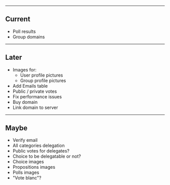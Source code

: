 ----
Current
----

* Poll results
* Group domains

----
Later
----

* Images for:
  * User profile pictures
  * Group profile pictures
* Add Emails table
* Public / private votes
* Fix performance issues
* Buy domain
* Link domain to server 

----
Maybe
----

* Verify email
* All categories delegation
* Public votes for delegates?
* Choice to be delegatable or not?
* Choice images
* Propositions images
* Polls images
* "Vote blanc"?
